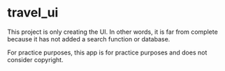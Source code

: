 # travel_ui

This project is only creating the UI.
In other words, it is far from complete because it has not added a search function or database.

For practice purposes, this app is for practice purposes and does not consider copyright.
